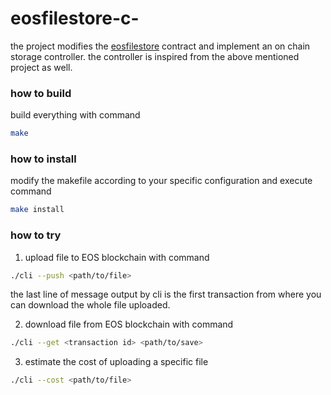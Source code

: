 # eosfilestore-c-
the project modifies the [eosfilestore](https://github.com/grigio/eosfilestore) contract and implement an on chain storage controller. the controller is inspired from the above mentioned project as well.

### how to build

build everything with command

```bash
make
```

### how to install

modify the makefile according to your specific configuration and execute command

```bash
make install
```

### how to try

1. upload file to EOS blockchain with command

```bash
./cli --push <path/to/file> 
```

the last line of message output by cli is the first transaction from where you can download the whole file uploaded.

2. download file from EOS blockchain with command

```bash
./cli --get <transaction id> <path/to/save> 
```

3. estimate the cost of uploading a specific file

```bash
./cli --cost <path/to/file>
```

